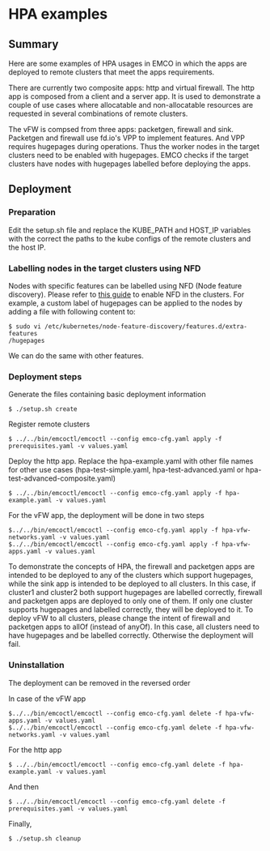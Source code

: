 # HPA examples

## Summary

Here are some examples of HPA usages in EMCO in which the apps are deployed to
remote clusters that meet the apps requirements.

There are currently two composite apps: http and virtual firewall. The http app is
composed from a client and a server app. It is used to demonstrate a couple of use
cases where allocatable and non-allocatable resources are requested in several
combinations of remote clusters.

The vFW is compsed from three apps: packetgen, firewall and sink. Packetgen
and firewall use fd.io's VPP to implement features. And VPP requires hugepages
during operations. Thus the worker nodes in the target clusters need to be
enabled with hugepages. EMCO checks if the target clusters have nodes with
hugepages labelled before deploying the apps.

## Deployment
### Preparation
Edit the setup.sh file and replace the KUBE_PATH and HOST_IP variables with the correct
the paths to the kube configs of the remote clusters and the host IP.

### Labelling nodes in the target clusters using NFD
Nodes with specific features can be labelled using NFD (Node feature discovery). Please
refer to [this guide][1] to enable NFD in the clusters. For example, a custom label of
hugepages can be applied to the nodes by adding a file with following content to:
```
$ sudo vi /etc/kubernetes/node-feature-discovery/features.d/extra-features
/hugepages
```
We can do the same with other features.

### Deployment steps
Generate the files containing basic deployment information
```
$ ./setup.sh create
```
Register remote clusters
```
$ ../../bin/emcoctl/emcoctl --config emco-cfg.yaml apply -f prerequisites.yaml -v values.yaml
```
Deploy the http app. Replace the hpa-example.yaml with other file names for other use cases (hpa-test-simple.yaml, hpa-test-advanced.yaml or hpa-test-advanced-composite.yaml)
```
$ ../../bin/emcoctl/emcoctl --config emco-cfg.yaml apply -f hpa-example.yaml -v values.yaml
```
For the vFW app, the deployment will be done in two steps
```
$../../bin/emcoctl/emcoctl --config emco-cfg.yaml apply -f hpa-vfw-networks.yaml -v values.yaml
$../../bin/emcoctl/emcoctl --config emco-cfg.yaml apply -f hpa-vfw-apps.yaml -v values.yaml
```

To demonstrate the concepts of HPA, the firewall and packetgen apps are intended to be
deployed to any of the clusters which support hugepages, while the sink app is intended
to be deployed to all clusters. In this case, if cluster1 and cluster2 both support 
hugepages are labelled correctly, firewall and packetgen apps are deployed to only one of
them. If only one cluster supports hugepages and labelled correctly, they will be deployed
to it.
To deploy vFW to all clusters, please change the intent of firewall and packetgen
apps to allOf (instead of anyOf). In this case, all clusters need to have hugepages and
be labelled correctly. Otherwise the deployment will fail.

### Uninstallation
The deployment can be removed in the reversed order

In case of the vFW app
```
$../../bin/emcoctl/emcoctl --config emco-cfg.yaml delete -f hpa-vfw-apps.yaml -v values.yaml
$../../bin/emcoctl/emcoctl --config emco-cfg.yaml delete -f hpa-vfw-networks.yaml -v values.yaml
```
For the http app
```
$ ../../bin/emcoctl/emcoctl --config emco-cfg.yaml delete -f hpa-example.yaml -v values.yaml
```
And then
```
$ ../../bin/emcoctl/emcoctl --config emco-cfg.yaml delete -f prerequisites.yaml -v values.yaml
```
Finally,
```
$ ./setup.sh cleanup
```

[1]: https://kubernetes-sigs.github.io/node-feature-discovery/stable/get-started/index.html
